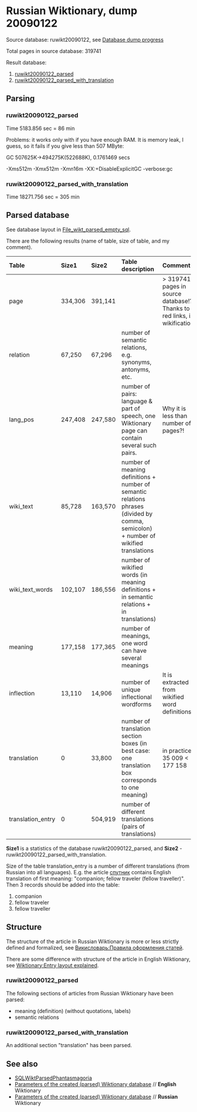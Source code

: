 # Russian Wiktionary, dump 20090122 #

Source database: ruwikt20090122, see [Database dump progress](http://download.wikimedia.org/backup-index.html)

Total pages in source database: 319741

Result database:
  1. [ruwikt20090122\_parsed](http://code.google.com/p/wikokit/downloads/detail?name=ruwikt20090122_parsed.zip)
  1. [ruwikt20090122\_parsed\_with\_translation](http://code.google.com/p/wikokit/downloads/detail?name=ruwikt20090122_parsed_with_translation.zip)

## Parsing ##

### ruwikt20090122\_parsed ###

Time 5183.856 sec = 86 min

Problems: it works only with if you have enough RAM. It is memory leak, I guess, so it fails if you give less than 507 MByte:

GC 507625K->494275K(522688K), 0.1761469 secs

-Xms512m -Xmx512m -Xmn16m -XX:+DisableExplicitGC -verbose:gc

### ruwikt20090122\_parsed\_with\_translation ###

Time 18271.756 sec = 305 min

## Parsed database ##

See database layout in [File\_wikt\_parsed\_empty\_sql](File_wikt_parsed_empty_sql.md).

There are the following results (name of table, size of table, and my comment).

| **Table** | **Size1** | **Size2** | **Table description** | **Comment** |
|:----------|:----------|:----------|:----------------------|:------------|
| page      | 334,306   | 391,141   |                       | > 319741 pages in source database!? Thanks to red links, i.e. wikification? |
| relation  | 67,250    | 67,296    | number of semantic relations, e.g. synonyms, antonyms, etc. |             |
| lang\_pos | 247,408   | 247,580   | number of pairs: language & part of speech, one Wiktionary page can contain several such pairs. | Why it is less than number of pages?! |
| wiki\_text | 85,728    | 163,570   | number of meaning definitions + number of semantic relations phrases (divided by comma, semicolon) + number of wikified translations |             |
| wiki\_text\_words | 102,107   | 186,556   | number of wikified words (in meaning definitions + in semantic relations + in translations) |             |
| meaning   | 177,158   | 177,365   | number of meanings, one word can have several meanings |             |
| inflection | 13,110    | 14,906    | number of unique inflectional wordforms | It is extracted from wikified word definitions |
| translation | 0         | 33,800    | number of translation section boxes (in best case: one translation box corresponds to one meaning) | in practice: 35 009 < 177 158 |
| translation\_entry | 0         | 504,919   | number of different translations (pairs of translations) |             |

**Size1** is a statistics of the database ruwikt20090122\_parsed, and **Size2** - ruwikt20090122\_parsed\_with\_translation.

Size of the table translation\_entry is a number of different translations (from Russian into all languages). E.g. the article [спутник](http://ru.wiktionary.org/wiki/%D1%81%D0%BF%D1%83%D1%82%D0%BD%D0%B8%D0%BA) contains English translation of first meaning: "companion; fellow traveler (fellow traveller)". Then 3 records should be added into the table:
  1. companion
  1. fellow traveler
  1. fellow traveller

## Structure ##

The structure of the article in Russian Wiktionary
is more or less strictly defined and formalized, see [Викисловарь:Правила оформления статей](http://ru.wiktionary.org/wiki/%D0%92%D0%B8%D0%BA%D0%B8%D1%81%D0%BB%D0%BE%D0%B2%D0%B0%D1%80%D1%8C:%D0%9F%D1%80%D0%B0%D0%B2%D0%B8%D0%BB%D0%B0_%D0%BE%D1%84%D0%BE%D1%80%D0%BC%D0%BB%D0%B5%D0%BD%D0%B8%D1%8F_%D1%81%D1%82%D0%B0%D1%82%D0%B5%D0%B9).

There are some difference with structure of the article
in English Wiktionary, see [Wiktionary:Entry layout explained](http://en.wiktionary.org/wiki/Wiktionary:Entry_layout_explained).

### ruwikt20090122\_parsed ###

The following sections of articles from Russian Wiktionary have been parsed:
  * meaning (definition) (without quotations, labels)
  * semantic relations

### ruwikt20090122\_parsed\_with\_translation ###

An additional section "translation" has been parsed.

## See also ##
  * [SQLWiktParsedPhantasmagoria](SQLWiktParsedPhantasmagoria.md)
  * [Parameters of the created (parsed) Wiktionary database](http://en.wiktionary.org/wiki/User:AKA_MBG/Statistics:Parameters_of_the_database_created_by_the_Wiktionary_parser) // **English** Wiktionary
  * [Parameters of the created (parsed) Wiktionary database](http://ru.wiktionary.org/wiki/%D0%A3%D1%87%D0%B0%D1%81%D1%82%D0%BD%D0%B8%D0%BA:AKA_MBG/%D0%A1%D1%82%D0%B0%D1%82%D0%B8%D1%81%D1%82%D0%B8%D0%BA%D0%B0:%D0%A0%D0%B0%D0%B7%D0%BC%D0%B5%D1%80%D1%8B_%D0%B1%D0%B0%D0%B7%D1%8B_%D0%B4%D0%B0%D0%BD%D0%BD%D1%8B%D1%85,_%D1%81%D0%BE%D0%B7%D0%B4%D0%B0%D0%BD%D0%BD%D0%BE%D0%B9_%D0%BF%D0%B0%D1%80%D1%81%D0%B5%D1%80%D0%BE%D0%BC_%D0%92%D0%B8%D0%BA%D0%B8%D1%81%D0%BB%D0%BE%D0%B2%D0%B0%D1%80%D1%8F) // **Russian** Wiktionary